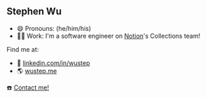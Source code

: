 ## Stephen Wu

- 😄 Pronouns: (he/him/his)
- 🧑‍💻 Work: I'm a software engineer on [Notion](notion.so)'s Collections team!

Find me at:
- 💼 [linkedin.com/in/wustep](https://linkedin.com/in/wustep) 
- 🌎 [wustep.me](https://wustep.me)

☎️ [Contact me!](https://wustep.typeform.com/to/LR3jOI?typeform-source=github.com/wustep)

<!--
**wustep/wustep** is a ✨ _special_ ✨ repository because its `README.md` (this file) appears on your GitHub profile.

Here are some ideas to get you started:

- 🔭 I’m currently working on ...
- 🌱 I’m currently learning ...
- 👯 I’m looking to collaborate on ...
- 🤔 I’m looking for help with ...
- 💬 Ask me about ...
- 📫 How to reach me: ...
- 😄 Pronouns: ...
- ⚡ Fun fact: ...
-->
